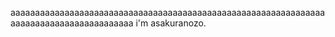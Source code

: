 aaaaaaaaaaaaaaaaaaaaaaaaaaaaaaaaaaaaaaaaaaaaaaaaaaaaaaaaaaaaaaaaaaaaaaaaaaaaaaaaaaaaaaaaa
i'm asakuranozo. 

<!---
AsakuraNozo/AsakuraNozo is a ✨ special ✨ repository because its `README.md` (this file) appears on your GitHub profile.
You can click the Preview link to take a look at your changes.
--->
